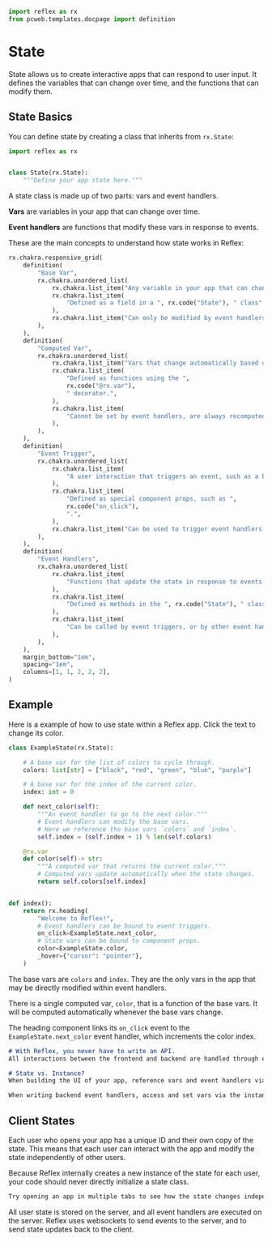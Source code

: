 ```python exec
import reflex as rx
from pcweb.templates.docpage import definition
```

# State

State allows us to create interactive apps that can respond to user input.
It defines the variables that can change over time, and the functions that can modify them.

## State Basics

You can define state by creating a class that inherits from `rx.State`:

```python
import reflex as rx


class State(rx.State):
    """Define your app state here."""
```

A state class is made up of two parts: vars and event handlers.

**Vars** are variables in your app that can change over time.

**Event handlers** are functions that modify these vars in response to events.

These are the main concepts to understand how state works in Reflex:

```python eval
rx.chakra.responsive_grid(
    definition(
        "Base Var",
        rx.chakra.unordered_list(
            rx.chakra.list_item("Any variable in your app that can change over time."),
            rx.chakra.list_item(
                "Defined as a field in a ", rx.code("State"), " class"
            ),
            rx.chakra.list_item("Can only be modified by event handlers."),
        ),
    ),
    definition(
        "Computed Var",
        rx.chakra.unordered_list(
            rx.chakra.list_item("Vars that change automatically based on other vars."),
            rx.chakra.list_item(
                "Defined as functions using the ",
                rx.code("@rx.var"),
                " decorator.",
            ),
            rx.chakra.list_item(
                "Cannot be set by event handlers, are always recomputed when the state changes."
            ),
        ),
    ),
    definition(
        "Event Trigger",
        rx.chakra.unordered_list(
            rx.chakra.list_item(
                "A user interaction that triggers an event, such as a button click."
            ),
            rx.chakra.list_item(
                "Defined as special component props, such as ",
                rx.code("on_click"),
                ".",
            ),
            rx.chakra.list_item("Can be used to trigger event handlers."),
        ),
    ),
    definition(
        "Event Handlers",
        rx.chakra.unordered_list(
            rx.chakra.list_item(
                "Functions that update the state in response to events."
            ),
            rx.chakra.list_item(
                "Defined as methods in the ", rx.code("State"), " class."
            ),
            rx.chakra.list_item(
                "Can be called by event triggers, or by other event handlers."
            ),
        ),
    ),
    margin_bottom="1em",
    spacing="1em",
    columns=[1, 1, 2, 2, 2],
)
```

## Example

Here is a example of how to use state within a Reflex app.
Click the text to change its color.

```python demo exec
class ExampleState(rx.State):

    # A base var for the list of colors to cycle through.
    colors: list[str] = ["black", "red", "green", "blue", "purple"]

    # A base var for the index of the current color.
    index: int = 0

    def next_color(self):
        """An event handler to go to the next color."""
        # Event handlers can modify the base vars.
        # Here we reference the base vars `colors` and `index`.
        self.index = (self.index + 1) % len(self.colors)

    @rx.var
    def color(self)-> str:
        """A computed var that returns the current color."""
        # Computed vars update automatically when the state changes.
        return self.colors[self.index]


def index():
    return rx.heading(
        "Welcome to Reflex!",
        # Event handlers can be bound to event triggers.
        on_click=ExampleState.next_color,
        # State vars can be bound to component props.
        color=ExampleState.color,
        _hover={"cursor": "pointer"},
    )
```

The base vars are `colors` and `index`. They are the only vars in the app that
may be directly modified within event handlers.

There is a single computed var, `color`, that is a function of the base vars. It
will be computed automatically whenever the base vars change.

The heading component links its `on_click` event to the
`ExampleState.next_color` event handler, which increments the color index.

```md alert success
# With Reflex, you never have to write an API.
All interactions between the frontend and backend are handled through events. 
```

```md alert info
# State vs. Instance?
When building the UI of your app, reference vars and event handlers via the state class (`ExampleState`).

When writing backend event handlers, access and set vars via the instance (`self`).
```

## Client States

Each user who opens your app has a unique ID and their own copy of the state.
This means that each user can interact with the app and modify the state
independently of other users.

Because Reflex internally creates a new instance of the state for each user, your code should
never directly initialize a state class.

```md alert
Try opening an app in multiple tabs to see how the state changes independently.
```

All user state is stored on the server, and all event handlers are executed on
the server.  Reflex uses websockets to send events to the server, and to send
state updates back to the client.
